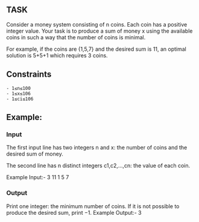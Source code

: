 ## TASK
Consider a money system consisting of n coins. Each coin has a positive integer value. Your task is to produce a sum of money x using the available coins in such a way that the number of coins is minimal.

For example, if the coins are {1,5,7} and the desired sum is 11, an optimal solution is 5+5+1 which requires 3 coins.
## Constraints
    - 1≤n≤100 
    - 1≤x≤106
    - 1≤ci≤106
## Example:
### Input
The first input line has two integers n and x: the number of coins and the desired sum of money.

The second line has n distinct integers c1,c2,…,cn: the value of each coin.

Example Input:- 
3 11
1 5 7
### Output
Print one integer: the minimum number of coins. If it is not possible to produce the desired sum, print −1.
Example Output:- 
3
